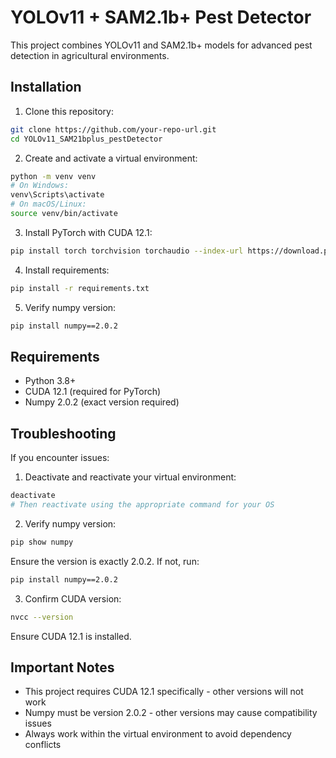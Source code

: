 # YOLOv11 + SAM2.1b+ Pest Detector

This project combines YOLOv11 and SAM2.1b+ models for advanced pest detection in agricultural environments.

## Installation

1. Clone this repository:
```bash
git clone https://github.com/your-repo-url.git
cd YOLOv11_SAM21bplus_pestDetector
```

2. Create and activate a virtual environment:
```bash
python -m venv venv
# On Windows:
venv\Scripts\activate
# On macOS/Linux:
source venv/bin/activate
```

3. Install PyTorch with CUDA 12.1:
```bash
pip install torch torchvision torchaudio --index-url https://download.pytorch.org/whl/cu121
```

4. Install requirements:
```bash
pip install -r requirements.txt
```

5. Verify numpy version:
```bash
pip install numpy==2.0.2
```

## Requirements

- Python 3.8+
- CUDA 12.1 (required for PyTorch)
- Numpy 2.0.2 (exact version required)

## Troubleshooting

If you encounter issues:

1. Deactivate and reactivate your virtual environment:
```bash
deactivate
# Then reactivate using the appropriate command for your OS
```

2. Verify numpy version:
```bash
pip show numpy
```
Ensure the version is exactly 2.0.2. If not, run:
```bash
pip install numpy==2.0.2
```

3. Confirm CUDA version:
```bash
nvcc --version
```
Ensure CUDA 12.1 is installed.

## Important Notes

- This project requires CUDA 12.1 specifically - other versions will not work
- Numpy must be version 2.0.2 - other versions may cause compatibility issues
- Always work within the virtual environment to avoid dependency conflicts
